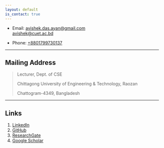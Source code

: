 ```yaml
---
layout: default
is_contact: true
---
```


* Email: [avishek.das.ayan@gmail.com](mailto:avishek.das.ayan@gmail.com)<br>
 [avishek@cuet.ac.bd](mailto:avishekdas@cuet.ac.bd)


* Phone: [+8801799730137](tel:+8801799730137)

---

## Mailing Address

> Lecturer, Dept. of CSE
>
> Chittagong University of Engineering & Technology, Raozan
>
> Chattogram-4349, Bangladesh

---

## Links

1. [LinkedIn](https://linkedin.com/in/avishek-d/)
2. [GitHub](https://github.com/avishek-018/)
3. [ResearchGate](https://www.researchgate.net/profile/Avishek-Das-11)
4. [Google Scholar](https://scholar.google.com/citations?user=vmA2X1kAAAAJ)
